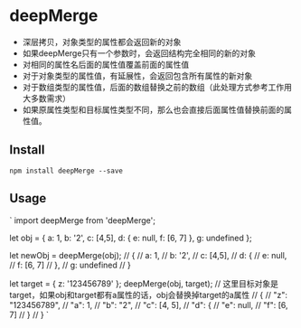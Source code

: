 # deepMerge

* 深层拷贝，对象类型的属性都会返回新的对象
* 如果deepMerge只有一个参数时，会返回结构完全相同的新的对象
* 对相同的属性名后面的属性值覆盖前面的属性值
* 对于对象类型的属性值，有延展性，会返回包含所有属性的新对象
* 对于数组类型的属性值，后面的数组替换之前的数组（此处理方式参考工作用大多数需求）
* 如果原属性类型和目标属性类型不同，那么也会直接后面属性值替换前面的属性值。

## Install
`npm install deepMerge --save`

## Usage
`
import deepMerge from 'deepMerge';

let obj = {
    a: 1,
    b: '2',
    c: [4,5],
    d: {
        e: null,
        f: [6, 7]
    },
    g: undefined
};

let newObj = deepMerge(obj);
// {
//     a: 1,
//     b: '2',
//     c: [4,5],
//     d: {
//         e: null,
//         f: [6, 7]
//     },
//     g: undefined
// }


let target = {
    z: '123456789'
};
deepMerge(obj, target);
// 这里目标对象是target，如果obj和target都有a属性的话，obj会替换掉target的a属性
// {
//     "z": "123456789",
//     "a": 1,
//     "b": "2",
//     "c": [4, 5],
//     "d": {
//         "e": null,
//         "f": [6, 7]
//     }
// }
`
